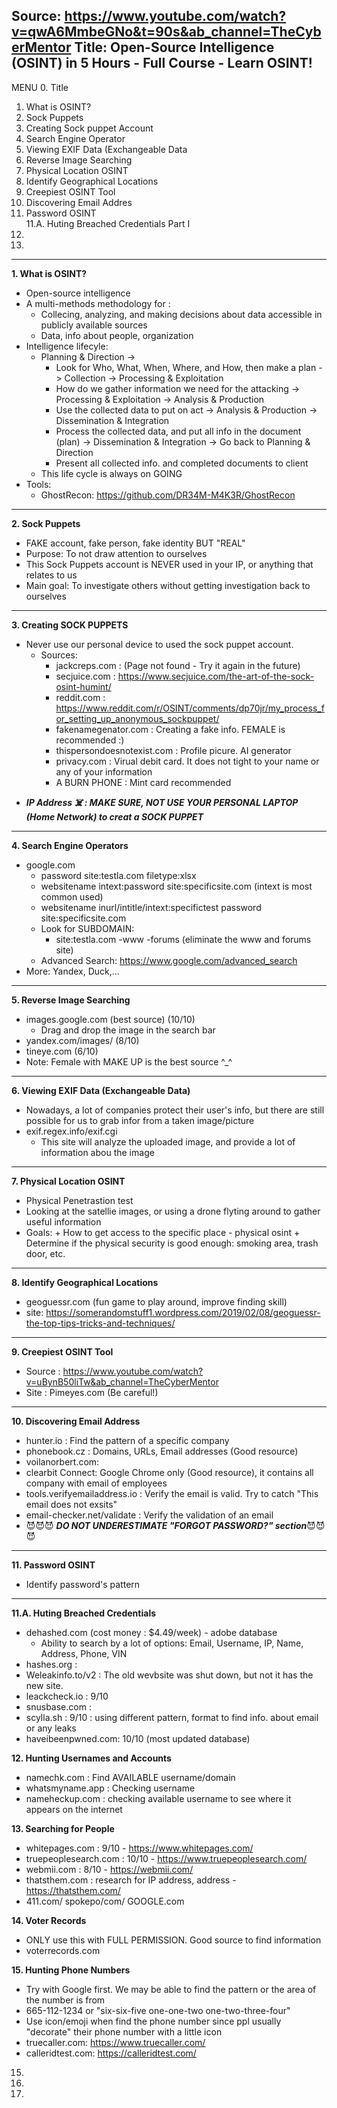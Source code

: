 Source: https://www.youtube.com/watch?v=qwA6MmbeGNo&t=90s&ab_channel=TheCyberMentor
Title: Open-Source Intelligence (OSINT) in 5 Hours - Full Course - Learn OSINT!
------------------------------------------------------
MENU
0. Title
1. What is OSINT?                                     
2. Sock Puppets                                       
3. Creating Sock puppet Account                      
4. Search Engine Operator                             
5. Viewing EXIF Data (Exchangeable Data              
6. Reverse Image Searching                           
7. Physical Location OSINT                           
8. Identify Geographical Locations                   
9. Creepiest OSINT Tool                               
10. Discovering Email Addres                          
11. Password OSINT                                    
11.A. Huting Breached Credentials Part I             
12.
13.


-------------------------------------------------------
**1. What is OSINT?**
  - Open-source intelligence
  - A multi-methods methodology for :
    + Collecing, analyzing, and making decisions about data accessible in publicly available sources
    + Data, info about people, organization
  - Intelligence lifecyle:
    + Planning & Direction ->
      * Look for Who, What, When, Where, and How, then make a plan
    -> Collection -> Processing & Exploitation
      * How do we gather information we need for the attacking
    -> Processing & Exploitation -> Analysis & Production
      * Use the collected data to put on act
    -> Analysis & Production -> Dissemination & Integration
      * Process the collected data, and put all info in the document (plan)
    -> Dissemination & Integration -> Go back to Planning & Direction
      * Present all collected info. and completed documents to client
    + This life cycle is always on GOING
  - Tools:
    + GhostRecon: https://github.com/DR34M-M4K3R/GhostRecon
-------------------------------------------------------    
**2. Sock Puppets**
  - FAKE account, fake person, fake identity BUT "REAL"
  - Purpose: To not draw attention to ourselves
  - This Sock Puppets account is NEVER used in your IP, or anything that relates to us
  - Main goal: To investigate others without getting investigation back to ourselves
-------------------------------------------------------
**3. Creating SOCK PUPPETS**
  - Never use our personal device to used the sock puppet account.
    + Sources:
      * jackcreps.com       : (Page not found - Try it again in the future)
      * secjuice.com        : https://www.secjuice.com/the-art-of-the-sock-osint-humint/
      * reddit.com          : https://www.reddit.com/r/OSINT/comments/dp70jr/my_process_for_setting_up_anonymous_sockpuppet/
      * fakenamegenator.com : Creating a fake info. FEMALE is recommended :)
      * thispersondoesnotexist.com : Profile picure. AI generator
      * privacy.com         : Virual debit card. It does not tight to your name or any of your information
      * A BURN PHONE        : Mint card recommended
  + ***IP Address :skull_and_crossbones: : MAKE SURE, NOT USE YOUR PERSONAL LAPTOP (Home Network) to creat a SOCK PUPPET*** 
-------------------------------------------------------      
**4. Search Engine Operators**
  - google.com
    + password site:testla.com filetype:xlsx
    + websitename intext:password site:specificsite.com (intext is most common used)
    + websitename inurl/intitle/intext:specifictest password site:specificsite.com
    + Look for SUBDOMAIN:
      * site:testla.com -www -forums (eliminate the www and forums site)
    + Advanced Search: https://www.google.com/advanced_search
  - More: Yandex, Duck,...
-------------------------------------------------------  
**5. Reverse Image Searching**
  - images.google.com (best source)                 (10/10)
    + Drag and drop the image in the search bar
  - yandex.com/images/                              (8/10)
  - tineye.com                                      (6/10)
  - Note: Female with MAKE UP is the best source ^_^
-------------------------------------------------------
**6. Viewing EXIF Data (Exchangeable Data)**
  - Nowadays, a lot of companies protect their user's info, but there are still possible for us to grab infor from a taken image/picture
  - exif.regex.info/exif.cgi
    + This site will analyze the uploaded image, and provide a lot of information abou the image
-------------------------------------------------------    
**7. Physical Location OSINT**
  - Physical Penetrastion test
  - Looking at the satellie images, or using a drone flyting around to gather useful information
  -  Goals:
    + How to get access to the specific place - physical osint
    + Determine if the physical security is good enough: smoking area, trash door, etc.
-------------------------------------------------------    
**8. Identify Geographical Locations**
  - geoguessr.com (fun game to play around, improve finding skill)
  - site: https://somerandomstuff1.wordpress.com/2019/02/08/geoguessr-the-top-tips-tricks-and-techniques/  
-------------------------------------------------------  
**9. Creepiest OSINT Tool**
  - Source          : https://www.youtube.com/watch?v=uBynB50liTw&ab_channel=TheCyberMentor
  - Site            : Pimeyes.com (Be careful!)
-------------------------------------------------------  
**10. Discovering Email Address**
  - hunter.io       : Find the pattern of a specific company 
  - phonebook.cz    : Domains, URLs, Email addresses (Good resource)
  - voilanorbert.com:
  - clearbit Connect: Google Chrome only (Good resource), it contains all company with email of employees        
  - tools.verifyemailaddress.io : Verify the email is valid. Try to catch "This email does not exsits"
  - email-checker.net/validate  : Verify the validation of an email
  - :smiling_imp::smiling_imp::smiling_imp: ***DO NOT UNDERESTIMATE "FORGOT PASSWORD?" section***:smiling_imp::smiling_imp::smiling_imp:
-------------------------------------------------------
**11. Password OSINT**
  - Identify password's pattern
-------------------------------------------------------  
**11.A. Huting Breached Credentials** 
  - dehashed.com (cost money : $4.49/week) - adobe database
    + Ability to search by a lot of options: Email, Username, IP, Name, Address, Phone, VIN
  - hashes.org        : 
  - Weleakinfo.to/v2  : The old wevbsite was shut down, but not it has the new site.
  - leackcheck.io     : 9/10
  - snusbase.com      : 
  - scylla.sh         : 9/10 : using different pattern, format to find info. about email or any leaks
  - haveibeenpwned.com: 10/10 (most updated database)

**12. Hunting Usernames and Accounts**
  - namechk.com       : Find AVAILABLE username/domain
  - whatsmyname.app   : Checking username
  - nameheckup.com    : checking available username to see where it appears on the internet

**13. Searching for People**
  - whitepages.com       : 9/10 - https://www.whitepages.com/
  - truepeoplesearch.com : 10/10 - https://www.truepeoplesearch.com/
  - webmii.com           : 8/10 - https://webmii.com/
  - thatsthem.com        : research for IP address, address - https://thatsthem.com/
  - 411.com/ spokepo/com/ GOOGLE.com

**14. Voter Records**
  - ONLY use this with FULL PERMISSION. Good source to find information
  - voterrecords.com

**15. Hunting Phone Numbers**
  - Try with Google first. We may be able to find the pattern or the area of the number is from
  - 665-112-1234 or "six-six-five one-one-two one-two-three-four"
  - Use icon/emoji when find the phone number since ppl usually "decorate" their phone number with a little icon
  - truecaller.com: https://www.truecaller.com/
  - calleridtest.com: https://calleridtest.com/ 

15.
16.
17.
